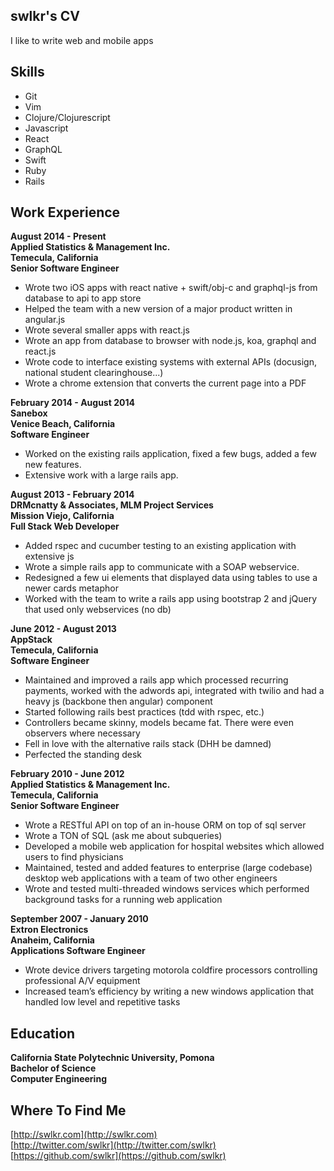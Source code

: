 swlkr's CV
---------------
I like to write web and mobile apps

Skills
------------
- Git
- Vim
- Clojure/Clojurescript
- Javascript
- React
- GraphQL
- Swift
- Ruby
- Rails

Work Experience
--------------
**August 2014 - Present
<br/>
Applied Statistics & Management Inc.
<br/>
Temecula, California
<br/>
Senior Software Engineer**

- Wrote two iOS apps with react native + swift/obj-c and graphql-js from database to api to app store
- Helped the team with a new version of a major product written in angular.js
- Wrote several smaller apps with react.js
- Wrote an app from database to browser with node.js, koa, graphql and react.js
- Wrote code to interface existing systems with external APIs (docusign, national student clearinghouse...)
- Wrote a chrome extension that converts the current page into a PDF

**February 2014 - August 2014
<br/>
Sanebox
<br/>
Venice Beach, California
<br/>
Software Engineer**

- Worked on the existing rails application, fixed a few bugs, added a few new features.
- Extensive work with a large rails app.

**August 2013 - February 2014
<br/>
DRMcnatty & Associates, MLM Project Services
<br/>
Mission Viejo, California
<br/>
Full Stack Web Developer**

- Added rspec and cucumber testing to an existing application with extensive js
- Wrote a simple rails app to communicate with a SOAP webservice.
- Redesigned a few ui elements that displayed data using tables to use a newer cards metaphor
- Worked with the team to write a rails app using bootstrap 2 and jQuery that used only webservices (no db)

**June 2012 - August 2013<br/>
AppStack<br/>
Temecula, California<br/>
Software Engineer**

- Maintained and improved a rails app which processed recurring payments, worked with the adwords api, integrated with twilio and had a heavy js (backbone then angular) component
- Started following rails best practices (tdd with rspec, etc.)
- Controllers became skinny, models became fat. There were even observers where necessary
- Fell in love with the alternative rails stack (DHH be damned)
- Perfected the standing desk

**February 2010 - June 2012
<br/>
Applied Statistics & Management Inc.
<br/>
Temecula, California
<br/>
Senior Software Engineer**

- Wrote a RESTful API on top of an in-house ORM on top of sql server
- Wrote a TON of SQL (ask me about subqueries)
- Developed a mobile web application for hospital websites which allowed users to find physicians
- Maintained, tested and added features to enterprise (large codebase) desktop web applications with a team of two other engineers
- Wrote and tested multi-threaded windows services which performed background tasks for a running web application

**September 2007 - January 2010
<br/>
Extron Electronics
<br/>
Anaheim, California
<br/>
Applications Software Engineer**

- Wrote device drivers targeting motorola coldfire processors controlling professional A/V equipment
- Increased team’s efficiency by writing a new windows application that handled low level and repetitive tasks

Education
----

**California State Polytechnic University, Pomona
<br />
Bachelor of Science 
<br />
Computer Engineering**

Where To Find Me
---------

[http://swlkr.com](http://swlkr.com)
<br/>
[http://twitter.com/swlkr](http://twitter.com/swlkr)
<br/>
[https://github.com/swlkr](https://github.com/swlkr)
<br/>

